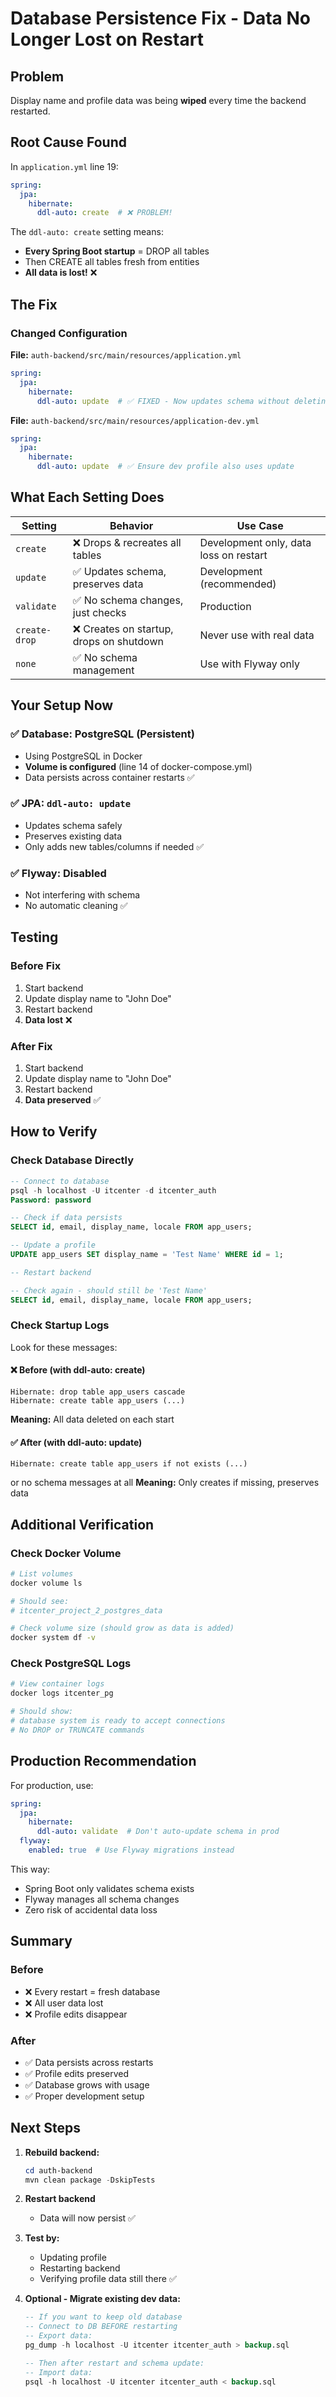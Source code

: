 # Database Persistence Fix - Data No Longer Lost on Restart

## Problem
Display name and profile data was being **wiped** every time the backend restarted.

## Root Cause Found
In `application.yml` line 19:
```yaml
spring:
  jpa:
    hibernate:
      ddl-auto: create  # ❌ PROBLEM!
```

The `ddl-auto: create` setting means:
- **Every Spring Boot startup** = DROP all tables
- Then CREATE all tables fresh from entities
- **All data is lost!** ❌

## The Fix

### Changed Configuration
**File:** `auth-backend/src/main/resources/application.yml`

```yaml
spring:
  jpa:
    hibernate:
      ddl-auto: update  # ✅ FIXED - Now updates schema without deleting data
```

**File:** `auth-backend/src/main/resources/application-dev.yml`
```yaml
spring:
  jpa:
    hibernate:
      ddl-auto: update  # ✅ Ensure dev profile also uses update
```

## What Each Setting Does

| Setting | Behavior | Use Case |
|---------|----------|----------|
| `create` | ❌ Drops & recreates all tables | Development only, data loss on restart |
| `update` | ✅ Updates schema, preserves data | Development (recommended) |
| `validate` | ✅ No schema changes, just checks | Production |
| `create-drop` | ❌ Creates on startup, drops on shutdown | Never use with real data |
| `none` | ✅ No schema management | Use with Flyway only |

## Your Setup Now

### ✅ Database: PostgreSQL (Persistent)
- Using PostgreSQL in Docker
- **Volume is configured** (line 14 of docker-compose.yml)
- Data persists across container restarts ✅

### ✅ JPA: `ddl-auto: update`
- Updates schema safely
- Preserves existing data
- Only adds new tables/columns if needed ✅

### ✅ Flyway: Disabled
- Not interfering with schema
- No automatic cleaning ✅

## Testing

### Before Fix
1. Start backend
2. Update display name to "John Doe"
3. Restart backend
4. **Data lost** ❌

### After Fix
1. Start backend
2. Update display name to "John Doe"  
3. Restart backend
4. **Data preserved** ✅

## How to Verify

### Check Database Directly
```sql
-- Connect to database
psql -h localhost -U itcenter -d itcenter_auth
Password: password

-- Check if data persists
SELECT id, email, display_name, locale FROM app_users;

-- Update a profile
UPDATE app_users SET display_name = 'Test Name' WHERE id = 1;

-- Restart backend

-- Check again - should still be 'Test Name'
SELECT id, email, display_name, locale FROM app_users;
```

### Check Startup Logs
Look for these messages:

#### ❌ Before (with ddl-auto: create)
```
Hibernate: drop table app_users cascade
Hibernate: create table app_users (...)
```
**Meaning:** All data deleted on each start

#### ✅ After (with ddl-auto: update)
```
Hibernate: create table app_users if not exists (...)
```
or no schema messages at all
**Meaning:** Only creates if missing, preserves data

## Additional Verification

### Check Docker Volume
```bash
# List volumes
docker volume ls

# Should see:
# itcenter_project_2_postgres_data

# Check volume size (should grow as data is added)
docker system df -v
```

### Check PostgreSQL Logs
```bash
# View container logs
docker logs itcenter_pg

# Should show:
# database system is ready to accept connections
# No DROP or TRUNCATE commands
```

## Production Recommendation

For production, use:

```yaml
spring:
  jpa:
    hibernate:
      ddl-auto: validate  # Don't auto-update schema in prod
  flyway:
    enabled: true  # Use Flyway migrations instead
```

This way:
- Spring Boot only validates schema exists
- Flyway manages all schema changes
- Zero risk of accidental data loss

## Summary

### Before
- ❌ Every restart = fresh database
- ❌ All user data lost
- ❌ Profile edits disappear

### After
- ✅ Data persists across restarts
- ✅ Profile edits preserved
- ✅ Database grows with usage
- ✅ Proper development setup

## Next Steps

1. **Rebuild backend:**
   ```powershell
   cd auth-backend
   mvn clean package -DskipTests
   ```

2. **Restart backend**
   - Data will now persist ✅

3. **Test by:**
   - Updating profile
   - Restarting backend
   - Verifying profile data still there ✅

4. **Optional - Migrate existing dev data:**
   ```sql
   -- If you want to keep old database
   -- Connect to DB BEFORE restarting
   -- Export data:
   pg_dump -h localhost -U itcenter itcenter_auth > backup.sql
   
   -- Then after restart and schema update:
   -- Import data:
   psql -h localhost -U itcenter itcenter_auth < backup.sql
   ```

